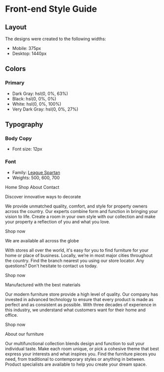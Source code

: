 # Front-end Style Guide

## Layout

The designs were created to the following widths:

- Mobile: 375px
- Desktop: 1440px

## Colors

### Primary

- Dark Gray: hsl(0, 0%, 63%)
- Black: hsl(0, 0%, 0%)
- White: hsl(0, 0%, 100%)
- Very Dark Gray: hsl(0, 0%, 27%)

## Typography

### Body Copy

- Font size: 12px

### Font

- Family: [League Spartan](https://fonts.google.com/specimen/League+Spartan)
- Weights: 500, 600, 700

Home
Shop
About
Contact

Discover innovative ways to decorate

We provide unmatched quality, comfort, and style for property owners across the country.
Our experts combine form and function in bringing your vision to life. Create a room in your
own style with our collection and make your property a reflection of you and what you love.

Shop now

We are available all across the globe

With stores all over the world, it's easy for you to find furniture for your home or place of business.
Locally, we’re in most major cities throughout the country. Find the branch nearest you using our
store locator. Any questions? Don't hesitate to contact us today.

Shop now

Manufactured with the best materials

Our modern furniture store provide a high level of quality. Our company has invested in advanced technology
to ensure that every product is made as perfect and as consistent as possible. With three decades of
experience in this industry, we understand what customers want for their home and office.

Shop now

About our furniture

Our multifunctional collection blends design and function to suit your individual taste.
Make each room unique, or pick a cohesive theme that best express your interests and what
inspires you. Find the furniture pieces you need, from traditional to contemporary styles
or anything in between. Product specialists are available to help you create your dream space.
